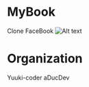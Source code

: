 # MyBook
Clone FaceBook
![Alt text](iconMyBook.png "Optional title")
# Organization
Yuuki-coder
aDucDev